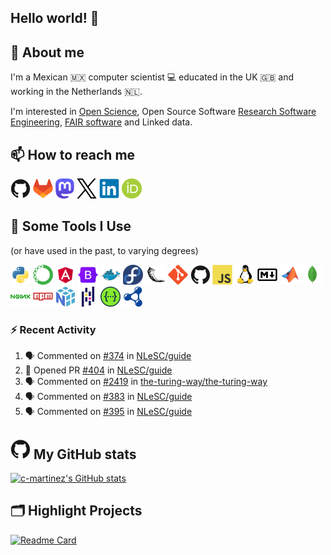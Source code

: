 <!--
**c-martinez/c-martinez** is a ✨ _special_ ✨ repository because its `README.md` (this file) appears on your GitHub profile.
-->

## Hello world! 👋

## 💬 About me
I'm a Mexican 🇲🇽 computer scientist 💻 educated in the UK 🇬🇧 and working in the Netherlands 🇳🇱.

I'm interested in [Open Science](https://www.unesco.org/en/open-science), Open Source Software
[Research Software Engineering](https://nl-rse.org/), [FAIR software](https://fair-software.eu/) and Linked data.

## 📫 How to reach me
[![GitHub](icons/github-original.png)](https://github.com/c-martinez)
[![GitLab](icons/gitlab-original.png)](https://gitlab.com/c-martinez)
[![Mastodon](icons/mastodon-logo-purple.png)](https://fosstodon.org/@neocarlitos)
[![X](icons/twitter-original.png)](https://x.com/neocarlitos)
[![LinkedIn](icons/linkedin-original.png)](https://www.linkedin.com/in/carlosmartinezortiz/)
[![ORCID](icons/ORCID_iD.png)](https://orcid.org/0000-0001-5565-7577)

## 🚀 Some Tools I Use
(or have used in the past, to varying degrees)
<!--  (most) Icons from https://github.com/devicons/devicon/ -->
![Python](icons/python-original.png)
![Anaconda](icons/anaconda-original.png)
![Angular](icons/angular-original.png)
![Bootstrap](icons/bootstrap-original.png)
![Docker](icons/docker-original.png)
![Fedora](icons/fedora-original.png)
![Flask](icons/flask-original.png)
![Git](icons/git-original.png)
![Github](icons/github-original.png)
![Javascript](icons/javascript-original.png)
![Linux](icons/linux-original.png)
![Markdown](icons/markdown-original.png)
![Matlab](icons/matlab-original.png)
![Mongodb](icons/mongodb-original.png)
![Nginx](icons/nginx-original.png)
![npm](icons/npm-original-wordmark.png)
![Numpy](icons/numpy-original.png)
![Pandas](icons/pandas-original.png)
![Swagger](icons/swagger-original.png)
![SPARQL](icons/sparql.png)


### ⚡ Recent Activity

<!--START_SECTION:activity-->
1. 🗣 Commented on [#374](https://github.com/NLeSC/guide/issues/374#issuecomment-2527762859) in [NLeSC/guide](https://github.com/NLeSC/guide)
2. 💪 Opened PR [#404](https://github.com/NLeSC/guide/pull/404) in [NLeSC/guide](https://github.com/NLeSC/guide)
3. 🗣 Commented on [#2419](https://github.com/the-turing-way/the-turing-way/issues/2419#issuecomment-2517624023) in [the-turing-way/the-turing-way](https://github.com/the-turing-way/the-turing-way)
4. 🗣 Commented on [#383](https://github.com/NLeSC/guide/issues/383#issuecomment-2517462317) in [NLeSC/guide](https://github.com/NLeSC/guide)
5. 🗣 Commented on [#395](https://github.com/NLeSC/guide/pull/395#issuecomment-2516746691) in [NLeSC/guide](https://github.com/NLeSC/guide)
<!--END_SECTION:activity-->

## ![GitHub](icons/github-original.png) My GitHub stats
[![c-martinez's GitHub stats](https://github-readme-stats.vercel.app/api?username=c-martinez&hide_title=true&show_icons=true&theme=catppuccin_latte)](https://github.com/c-martinez/github-readme-stats)

## 🗂️ Highlight Projects
[![Readme Card](https://github-readme-stats.vercel.app/api/pin/?username=clariah&repo=grlc&theme=catppuccin_latte)](https://github.com/clariah/grlc)
